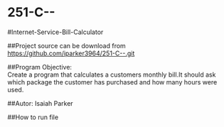 # 251-C--
#Internet-Service-Bill-Calculator

##Project source can be download from https://github.com/iparker3964/251-C--.git

##Program Objective:  
Create a program that calculates a customers monthly bill.It should ask which package the customer has purchased
and how many hours were used. 

##Autor: Isaiah Parker

##How to run file








